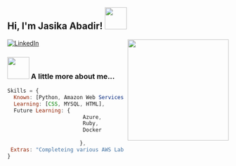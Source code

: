 <h2> Hi, I'm Jasika Abadir! <img src="https://media.giphy.com/media/mGcNjsfWAjY5AEZNw6/giphy.gif" width="50"></h2>
<img align='right' src="https://media.giphy.com/media/dWxO36Jzd6bTSt5dIY/giphy.gif" width="230"> 
</em></p>


<p>
 <a href="https://www.linkedin.com/in/jasika-abadir-984043146/"><img alt="LinkedIn" src="https://img.shields.io/badge/linkedin-%230077B5.svg?style=for-the-badge&logo=linkedin&logoColor=white"/></a>
</p>


### <img src="https://media.giphy.com/media/VgCDAzcKvsR6OM0uWg/giphy.gif" width="50"> A little more about me...  

```javascript
Skills = {
  Known: [Python, Amazon Web Services (AWS), Linux, Git, JSON],
  Learning: [CSS, MYSQL, HTML],
  Future Learning: {
                        Azure,
                        Ruby,
                        Docker
                        
                       },
 Extras: "Completeing various AWS Lab challenges to test & improve my knowledge/troubleshooting skills"
}
```
